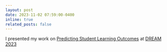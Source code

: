 ```yaml
---
layout: post
date: 2023-11-02 07:59:00-0400
inline: true
related_posts: false
---
```


I presented my work on [Predicting Student Learning Outcomes](../projects/3_project/) at [DREAM 2023](https://research.coursekata.org/docs/news/index.html)
